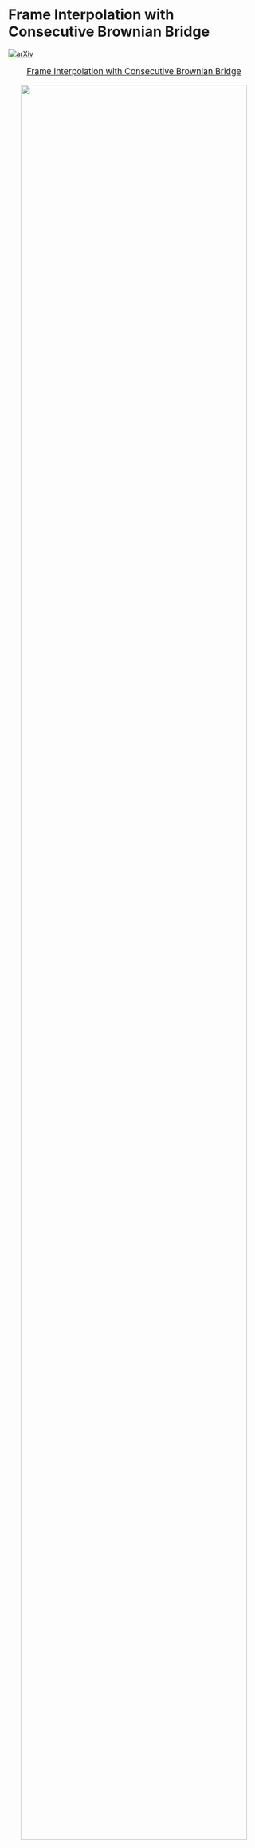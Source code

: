 # Frame Interpolation with Consecutive Brownian Bridge


[![arXiv](https://img.shields.io/badge/arXiv%20paper-2404.07987-b31b1b.svg)](https://arxiv.org)&nbsp;

</div>
<p align="center" style="font-size: larger;">
  <a href="https://zonglinl.github.io/videointerp/">Frame Interpolation with Consecutive Brownian Bridge</a>
</p>

<p align="center">
<img src="images/Teaser.png" width=95%>
<p>
